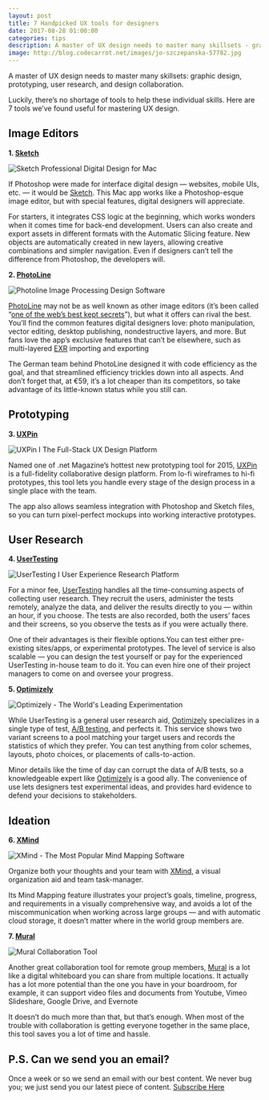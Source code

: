 ```yaml
---
layout: post
title: 7 Handpicked UX tools for designers
date: 2017-08-28 01:00:00
categories: tips
description: A master of UX design needs to master many skillsets - graphic design, prototyping, user research, and design collaboration.
image: http://blog.codecarrot.net/images/jo-szczepanska-57782.jpg
---
```


A master of UX design needs to master many skillsets: graphic design, prototyping, user research, and design collaboration.

Luckily, there’s no shortage of tools to help these individual skills. Here are 7 tools we’ve found useful for mastering UX design.

## Image Editors

**1. [Sketch](http://www.sketchapp.com/)**

![Sketch Professional Digital Design for Mac](http://blog.codecarrot.net/images/sketch-professional-digital-design-for-mac.png)

If Photoshop were made for interface digital design — websites, mobile UIs, etc. — it would be [Sketch](http://www.sketchapp.com/). This Mac app works like a Photoshop-esque image editor, but with special features, digital designers will appreciate.

For starters, it integrates CSS logic at the beginning, which works wonders when it comes time for back-end development. Users can also create and export assets in different formats with the Automatic Slicing feature. New objects are automatically created in new layers, allowing creative combinations and simpler navigation. Even if designers can’t tell the difference from Photoshop, the developers will.

**2. [PhotoLine](http://www.pl32.com/)**

![Photoline Image Processing Design Software](http://blog.codecarrot.net/images/photoline-image-processing-design-software.png)

[PhotoLine](http://www.pl32.com/) may not be as well known as other image editors (it’s been called “[one of the web’s best kept secrets](https://forums.creativecow.net/thread/244/865892)”), but what it offers can rival the best. You’ll find the common features digital designers love: photo manipulation, vector editing, desktop publishing, nondestructive layers, and more. But fans love the app’s exclusive features that can’t be elsewhere, such as multi-layered [EXR](http://www.openexr.com/) importing and exporting

The German team behind PhotoLine designed it with code efficiency as the goal, and that streamlined efficiency trickles down into all aspects. And don’t forget that, at €59, it’s a lot cheaper than its competitors, so take advantage of its little-known status while you still can.

## Prototyping

**3. [UXPin](https://www.uxpin.com/)**

![UXPin I The Full-Stack UX Design Platform](http://blog.codecarrot.net/images/uxpin-the-full-stack-ux-design-platform.png)

Named one of .net Magazine’s hottest new prototyping tool for 2015, [UXPin](https://www.uxpin.com/) is a full-fidelity collaborative design platform. From lo-fi wireframes to hi-fi prototypes, this tool lets you handle every stage of the design process in a single place with the team.

The app also allows seamless integration with Photoshop and Sketch files, so you can turn pixel-perfect mockups into working interactive prototypes.

## User Research

**4. [UserTesting](https://www.usertesting.com/)**

![UserTesting I User Experience Research Platform](http://blog.codecarrot.net/images/usertesting-user-experience-research-platform.png)

For a minor fee, [UserTesting](https://www.usertesting.com/) handles all the time-consuming aspects of collecting user research. They recruit the users, administer the tests remotely, analyze the data, and deliver the results directly to you — within an hour, if you choose. The tests are also recorded, both the users’ faces and their screens, so you observe the tests as if you were actually there.

One of their advantages is their flexible options.You can test either pre-existing sites/apps, or experimental prototypes. The level of service is also scalable — you can design the test yourself or pay for the experienced UserTesting in-house team to do it. You can even hire one of their project managers to come on and oversee your progress.

**5. [Optimizely](https://www.optimizely.com/)**

![Optimizely - The World's Leading Experimentation](http://blog.codecarrot.net/images/optimizely-the-worlds-leading-experimentation.png)

While UserTesting is a general user research aid, [Optimizely](https://www.optimizely.com/) specializes in a single type of test, [A/B testing](https://www.optimizely.com/ab-testing/), and perfects it. This service shows two variant screens to a pool matching your target users and records the statistics of which they prefer. You can test anything from color schemes, layouts, photo choices, or placements of calls-to-action.

Minor details like the time of day can corrupt the data of A/B tests, so a knowledgeable expert like [Optimizely](https://www.optimizely.com/) is a good ally. The convenience of use lets designers test experimental ideas, and provides hard evidence to defend your decisions to stakeholders.

## Ideation

**6. [XMind](http://www.xmind.net/)**

![XMind - The Most Popular Mind Mapping Software](http://blog.codecarrot.net/images/xmind-the-most-popular-mind-mapping-software.png)

Organize both your thoughts and your team with [XMind](http://www.xmind.net/), a visual organization aid and team task-manager.

Its Mind Mapping feature illustrates your project’s goals, timeline, progress, and requirements in a visually comprehensive way, and avoids a lot of the miscommunication when working across large groups — and with automatic cloud storage, it doesn’t matter where in the world group members are.

**7. [Mural](https://mural.ly/)**

![Mural Collaboration Tool](http://blog.codecarrot.net/images/mural-collaboration-tool.png)

Another great collaboration tool for remote group members, [Mural](https://mural.ly/) is a lot like a digital whiteboard you can share from multiple locations. It actually has a lot more potential than the one you have in your boardroom, for example, it can support video files and documents from Youtube, Vimeo Slideshare, Google Drive, and Evernote

It doesn’t do much more than that, but that’s enough. When most of the trouble with collaboration is getting everyone together in the same place, this tool saves you a lot of time and hassle.

## P.S. Can we send you an email?

Once a week or so we send an email with our best content. We never bug you; we just send you our latest piece of content. <a href="#subscribe">Subscribe Here</a>
